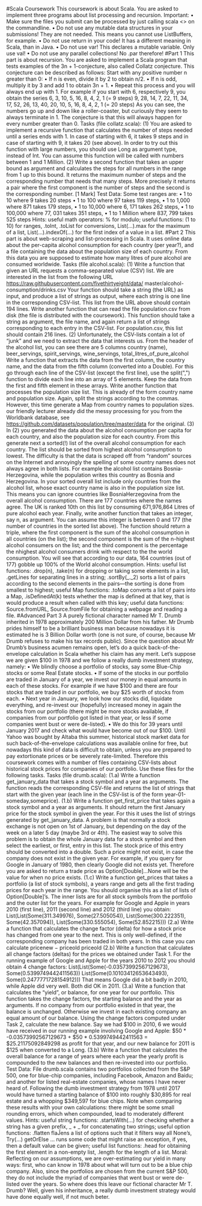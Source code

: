 #Scala Coursework
 This coursework is about Scala. You are asked to implement three programs about list processing and recursion.
Important:
• Make sure the files you submit can be processed by just calling scala <> on the commandline.
• Do not use any mutable data structures in your submissions! They are not needed. This means you cannot use ListBuffers, for example.
• Do not use return in your code! It has a different meaning in Scala, than in Java.
• Do not use var! This declares a mutable variable. Only use val!
• Do not use any parallel collections! No .par therefore! 
#Part 1
This part is about recursion. You are asked to implement a Scala program that tests examples of the 3n + 1-conjecture, also called Collatz conjecture. This conjecture can be described as follows: Start with any positive number n greater than 0: 
• If n is even, divide it by 2 to obtain n/2. 
• If n is odd, multiply it by 3 and add 1 to obtain 3n + 1. 
• Repeat this process and you will always end up with 1.
For example if you start with 6, respectively 9, you obtain the series 6, 3, 10, 5, 16, 8, 4, 2, 1 (= 9 steps) 9, 28, 14, 7, 22, 11, 34, 17, 52, 26, 13, 40, 20, 10, 5, 16, 8, 4, 2, 1 (= 20 steps) As you can see, the numbers go up and down like a roller-coaster, but curiously they seem to always terminate in 1. The conjecture is that this will always happen for every number greater than 0.
Tasks (file collatz.scala): 
(1) You are asked to implement a recursive function that calculates the number of steps needed until a series ends with 1. In case of starting with 6, it takes 9 steps and in case of starting with 9, it takes 20 (see above). In order to try out this function with large numbers, you should use Long as argument type, instead of Int. You can assume this function will be called with numbers between 1 and 1 Million.
(2) Write a second function that takes an upper bound as argument and calculates the steps for all numbers in the range from 1 up to this bound. It returns the maximum number of steps and the corresponding number that needs that many steps. More precisely it returns a pair where the first component is the number of steps and the second is the corresponding number. [1 Mark] Test Data: Some test ranges are: 
• 1 to 10 where 9 takes 20 steps 
• 1 to 100 where 97 takes 119 steps,
 • 1 to 1,000 where 871 takes 179 steps, 
• 1 to 10,000 where 6, 171 takes 262 steps, 
• 1 to 100,000 where 77, 031 takes 351 steps, 
• 1 to 1 Million where 837, 799 takes 525 steps 
Hints: useful math operators: % for modulo; useful functions: (1 to 10) for ranges, .toInt, .toList for conversions, List(...).max for the maximum of a list, List(...).indexOf(...) for the first index of a value in a list.
#Part 2
This part is about web-scraping and list-processing in Scala. It uses online data about the per-capita alcohol consumption for each country (per year?), and a file containing the data about the population size of each country. From this data you are supposed to estimate how many litres of pure alcohol are consumed worldwide. 
Tasks (file alcohol.scala): 
(1) Write a function that given an URL requests a comma-separated value (CSV) list. We are interested in the list from the following URL https://raw.githubusercontent.com/fivethirtyeight/data/ master/alcohol-consumption/drinks.csv Your function should take a string (the URL) as input, and produce a list of strings as output, where each string is one line in the corresponding CSV-list. This list from the URL above should contain 194 lines. Write another function that can read the file population.csv from disk (the file is distributed with the coursework). This function should take a string as argument, the file name, and again return a list of strings corresponding to each entry in the CSV-list. For population.csv, this list should contain 216 lines.
(2) Unfortunately, the CSV-lists contain a lot of “junk” and we need to extract the data that interests us. From the header of the alcohol list, you can see there are 5 columns country (name), beer_servings, spirit_servings, wine_servings, total_litres_of_pure_alcohol Write a function that extracts the data from the first column, the country name, and the data from the fifth column (converted into a Double). For this go through each line of the CSV-list (except the first line), use the split(",") function to divide each line into an array of 5 elements. Keep the data from the first and fifth element in these arrays. Write another function that processes the population size list. This is already of the form country name and population size. Again, split the strings according to the commas. However, this time generate a Map from country names to population sizes. our friendly lecturer already did the messy processing for you from the Worldbank database, see https://github.com/datasets/population/tree/master/data for the original.
(3) In (2) you generated the data about the alcohol consumption per capita for each country, and also the population size for each country. From this generate next a sorted(!) list of the overall alcohol consumption for each country. The list should be sorted from highest alcohol consumption to lowest. The difficulty is that the data is scraped off from “random” sources on the Internet and annoyingly the spelling of some country names does not always agree in both lists. For example the alcohol list contains Bosnia-Herzegovina, while the population writes this country as Bosnia and Herzegovina. In your sorted overall list include only countries from the alcohol list, whose exact country name is also in the population size list. This means you can ignore countries like BosniaHerzegovina from the overall alcohol consumption. There are 177 countries where the names agree. The UK is ranked 10th on this list by consuming 671,976,864 Litres of pure alcohol each year. Finally, write another function that takes an integer, say n, as argument. You can assume this integer is between 0 and 177 (the number of countries in the sorted list above). The function should return a triple, where the first component is the sum of the alcohol consumption in all countries (on the list); the second component is the sum of the n-highest alcohol consumers on the list; and the third component is the percentage the nhighest alcohol consumers drink with respect to the the world consumption. You will see that according to our data, 164 countries (out of 177) gobble up 100% of the World alcohol consumption.
Hints: useful list functions: .drop(n), .take(n) for dropping or taking some elements in a list, .getLines for separating lines in a string; .sortBy(_._2) sorts a list of pairs according to the second elements in the pairs—the sorting is done from smallest to highest; useful Map functions: .toMap converts a list of pairs into a Map, .isDefinedAt(k) tests whether the map is defined at that key, that is would produce a result when called with this key; useful data functions: Source.fromURL, Source.fromFile for obtaining a webpage and reading a file.
#Advanced Part 3
A purely fictional character named Mr T. Drumb inherited in 1978 approximately 200 Million Dollar from his father. Mr Drumb prides himself to be a brilliant business man because nowadays it is estimated he is 3 Billion Dollar worth (one is not sure, of course, because Mr Drumb refuses to make his tax records public). Since the question about Mr Drumb’s business acumen remains open, let’s do a quick back-of-the-envelope calculation in Scala whether his claim has any merit. Let’s suppose we are given $100 in 1978 and we follow a really dumb investment strategy, namely: 
• We blindly choose a portfolio of stocks, say some Blue-Chip stocks or some Real Estate stocks. 
• If some of the stocks in our portfolio are traded in January of a year, we invest our money in equal amounts in each of these stocks. For example if we have $100 and there are four stocks that are traded in our portfolio, we buy $25 worth of stocks from each. 
• Next year in January, we look how our stocks did, liquidate everything, and re-invest our (hopefully) increased money in again the stocks from our portfolio (there might be more stocks available, if companies from our portfolio got listed in that year, or less if some companies went bust or were de-listed). 
• We do this for 39 years until January 2017 and check what would have become out of our $100. 
Until Yahoo was bought by Altaba this summer, historical stock market data for such back-of-the-envelope calculations was available online for free, but nowadays this kind of data is difficult to obtain, unless you are prepared to pay extortionate prices or be severely rate-limited. Therefore this coursework comes with a number of files containing CSV-lists about historical stock prices for companies of our portfolio. Use these files for the following tasks. Tasks (file drumb.scala): 
(1.a) Write a function get_january_data that takes a stock symbol and a year as arguments. The function reads the corresponding CSV-file and returns the list of strings that start with the given year (each line in the CSV-list is of the form year-01-someday,someprice). 
(1.b) Write a function get_first_price that takes again a stock symbol and a year as arguments. It should return the first January price for the stock symbol in given the year. For this it uses the list of strings generated by get_january_data. A problem is that normally a stock exchange is not open on 1st of January, but depending on the day of the week on a later 5 day (maybe 3rd or 4th). The easiest way to solve this problem is to obtain the whole January data for a stock symbol and then select the earliest, or first, entry in this list. The stock price of this entry should be converted into a double. Such a price might not exist, in case the company does not exist in the given year. For example, if you query for Google in January of 1980, then clearly Google did not exists yet. Therefore you are asked to return a trade price as Option[Double]…None will be the value for when no price exists. 
(1.c) Write a function get_prices that takes a portfolio (a list of stock symbols), a years range and gets all the first trading prices for each year in the range. You should organise this as a list of lists of Option[Double]’s. The inner lists are for all stock symbols from the portfolio and the outer list for the years. For example for Google and Apple in years 2010 (first line), 2011 (second line) and 2012 (third line) you obtain: List(List(Some(311.349976), Some(27.505054)), List(Some(300.222351), Some(42.357094)), List(Some(330.555054), Some(52.852215)))
(2.a) Write a function that calculates the change factor (delta) for how a stock price has changed from one year to the next. This is only well-defined, if the corresponding company has been traded in both years. In this case you can calculate pricenew − priceold priceold 
(2.b) Write a function that calculates all change factors (deltas) for the prices we obtained under Task 1. For the running example of Google and Apple for the years 2010 to 2012 you should obtain 4 change factors: List(List(Some(-0.03573992567129673), Some(0.5399749442411563)) List(Some(0.10103412653643493), Some(0.2477771728154912))) That means Google did a bit badly in 2010, while Apple did very well. Both did OK in 2011. 
(3.a) Write a function that calculates the “yield”, or balance, for one year for our portfolio. This function takes the change factors, the starting balance and the year as arguments. If no company from our portfolio existed in that year, the balance is unchanged. Otherwise we invest in each existing company an equal amount of our balance. Using the change factors computed under Task 2, calculate the new balance. Say we had $100 in 2010, 6 we would have received in our running example involving Google and Apple: $50 * -0.03573992567129673 + $50 * 0.5399749442411563 = $25.21175092849298 as profit for that year, and our new balance for 2011 is $125 when converted to a Long. 
(3.b) Write a function that calculates the overall balance for a range of years where each year the yearly profit is compounded to the new balances and then re-invested into our portfolio. 
Test Data: File drumb.scala contains two portfolios collected from the S&P 500, one for blue-chip companies, including Facebook, Amazon and Baidu; and another for listed real-estate companies, whose names I have never heard of. Following the dumb investment strategy from 1978 until 2017 would have turned a starting balance of $100 into roughly $30,895 for real estate and a whopping $349,597 for blue chips. Note when comparing these results with your own calculations: there might be some small rounding errors, which when compounded, lead to moderately different values. 
Hints: useful string functions: .startsWith(...) for checking whether a string has a given prefix, _ + _ for concatenating two strings; useful option functions: .flatten flaĴens a list of options such that it filters way all None’s, Try(...) getOrElse ... runs some code that might raise an exception, if yes, then a default value can be given; useful list functions: .head for obtaining the first element in a non-empty list, .length for the length of a list. Moral: Reflecting on our assumptions, we are over-estimating our yield in many ways: first, who can know in 1978 about what will turn out to be a blue chip company. Also, since the portfolios are chosen from the current S&P 500, they do not include the myriad of companies that went bust or were de-listed over the years. So where does this leave our fictional character Mr T. Drumb? Well, given his inheritance, a really dumb investment strategy would have done equally well, if not much beter.
